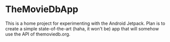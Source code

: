 # TheMovieDbApp

This is a home project for experimenting with the Android Jetpack.
Plan is to create a simple state-of-the-art (haha, it won't be) app that will somehow use the API of themoviedb.org.
